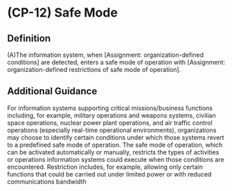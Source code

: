 
# (CP-12) Safe Mode

## Definition

(A)The information system, when [Assignment: organization-defined conditions] are detected, enters a safe mode of operation with [Assignment: organization-defined restrictions of safe mode of operation].

## Additional Guidance

For information systems supporting critical missions/business functions including, for example, military operations and weapons systems, civilian space operations, nuclear power plant operations, and air traffic control operations (especially real-time operational environments), organizations may choose to identify certain conditions under which those systems revert to a predefined safe mode of operation. The safe mode of operation, which can be activated automatically or manually, restricts the types of activities or operations information systems could execute when those conditions are encountered. Restriction includes, for example, allowing only certain functions that could be carried out under limited power or with reduced communications bandwidth
